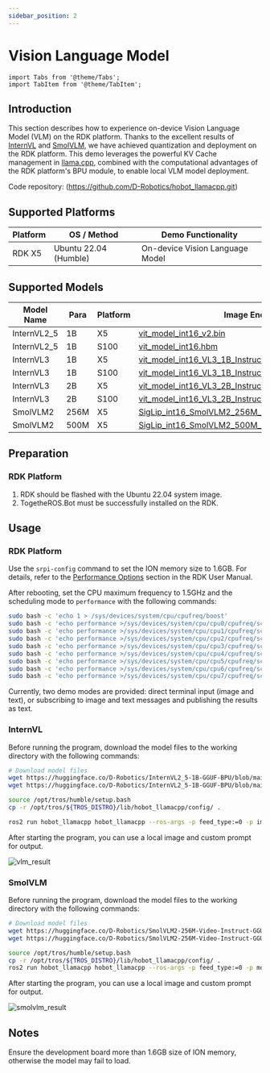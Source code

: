 ```yaml
---
sidebar_position: 2
---
```


# Vision Language Model

```mdx-code-block
import Tabs from '@theme/Tabs';
import TabItem from '@theme/TabItem';
```

## Introduction

This section describes how to experience on-device Vision Language Model (VLM) on the RDK platform. Thanks to the excellent results of [InternVL](https://huggingface.co/OpenGVLab/InternVL2_5-1B) and [SmolVLM](https://huggingface.co/HuggingFaceTB/SmolVLM2-256M-Video-Instruct), we have achieved quantization and deployment on the RDK platform. This demo leverages the powerful KV Cache management in [llama.cpp](https://github.com/ggml-org/llama.cpp), combined with the computational advantages of the RDK platform's BPU module, to enable local VLM model deployment.

Code repository: (https://github.com/D-Robotics/hobot_llamacpp.git)

## Supported Platforms

| Platform             | OS / Method             | Demo Functionality             |
| -------------------- | ---------------------- | ------------------------------ |
| RDK X5     | Ubuntu 22.04 (Humble)  | On-device Vision Language Model|

## Supported Models

| Model Name | Para | Platform |Image Encoder | Language Encoder and Decoder |
| ------- | ------ | ------- | ---------- | ------------- |
| InternVL2_5 | 1B | X5 | [vit_model_int16_v2.bin](https://huggingface.co/D-Robotics/InternVL2_5-1B-GGUF-BPU/resolve/main/rdkx5/vit_model_int16_v2.bin) | [Qwen2.5-0.5B-Instruct-Q4_0.gguf](https://huggingface.co/D-Robotics/InternVL2_5-1B-GGUF-BPU/resolve/main/Qwen2.5-0.5B-Instruct-Q4_0.gguf) |
| InternVL2_5 | 1B | S100 | [vit_model_int16.hbm](https://huggingface.co/D-Robotics/InternVL2_5-1B-GGUF-BPU/resolve/main/rdks100/vit_model_int16.hbm) | [Qwen2.5-0.5B-Instruct-Q4_0.gguf](https://huggingface.co/D-Robotics/InternVL2_5-1B-GGUF-BPU/resolve/main/Qwen2.5-0.5B-Instruct-Q4_0.gguf) |
| InternVL3 | 1B | X5 | [vit_model_int16_VL3_1B_Instruct_X5.bin](https://huggingface.co/D-Robotics/InternVL3-1B-Instruct-GGUF-BPU/resolve/main/rdkx5/vit_model_int16_VL3_1B_Instruct_X5.bin) | [qwen2_5_q8_0_InternVL3_1B_Instruct.gguf](https://huggingface.co/D-Robotics/InternVL3-1B-Instruct-GGUF-BPU/resolve/main/qwen2_5_q8_0_InternVL3_1B_Instruct.gguf) |
| InternVL3 | 1B | S100 | [vit_model_int16_VL3_1B_Instruct.hbm](https://huggingface.co/D-Robotics/InternVL3-1B-Instruct-GGUF-BPU/resolve/main/rdks100/vit_model_int16_VL3_1B_Instruct.hbm) | [qwen2_5_q8_0_InternVL3_1B_Instruct.gguf](https://huggingface.co/D-Robotics/InternVL3-1B-Instruct-GGUF-BPU/resolve/main/qwen2_5_q8_0_InternVL3_1B_Instruct.gguf) |
| InternVL3 | 2B | X5 | [vit_model_int16_VL3_2B_Instruct.bin](https://huggingface.co/D-Robotics/InternVL3-2B-Instruct-GGUF-BPU/resolve/main/rdkx5/vit_model_int16_VL3_2B_Instruct.bin) | [qwen2_5_1.5b_q8_0_InternVL3_2B_Instruct.gguf](https://huggingface.co/D-Robotics/InternVL3-1B-Instruct-GGUF-BPU/resolve/main/qwen2_5_q8_0_InternVL3_1B_Instruct.gguf) |
| InternVL3 | 2B | S100 | [vit_model_int16_VL3_2B_Instruct.hbm](https://huggingface.co/D-Robotics/InternVL3-2B-Instruct-GGUF-BPU/resolve/main/rdks100/vit_model_int16_VL3_2B_Instruct.hbm) | [qwen2_5_1.5b_q8_0_InternVL3_2B_Instruct.gguf](https://huggingface.co/D-Robotics/InternVL3-1B-Instruct-GGUF-BPU/resolve/main/qwen2_5_q8_0_InternVL3_1B_Instruct.gguf) |
| SmolVLM2 | 256M | X5 | [SigLip_int16_SmolVLM2_256M_Instruct_MLP_C1_UP_X5.bin](https://huggingface.co/D-Robotics/SmolVLM2-256M-Video-Instruct-GGUF-BPU/resolve/main/rdkx5/SigLip_int16_SmolVLM2_256M_Instruct_MLP_C1_UP_X5.bin) | [SmolVLM2-256M-Video-Instruct-Q8_0.gguf](https://huggingface.co/D-Robotics/SmolVLM2-256M-Video-Instruct-GGUF-BPU/resolve/main/SmolVLM2-256M-Video-Instruct-Q8_0.gguf) |
| SmolVLM2 | 500M | X5 | [SigLip_int16_SmolVLM2_500M_Instruct_MLP_C1_UP_X5.bin](https://huggingface.co/D-Robotics/SmolVLM2-500M-Video-Instruct-GGUF-BPU/resolve/main/rdkx5/SigLip_int16_SmolVLM2_500M_Instruct_MLP_C1_UP_X5.bin) | [SmolVLM2-500M-Video-Instruct-Q8_0.gguf](https://huggingface.co/D-Robotics/SmolVLM2-500M-Video-Instruct-GGUF-BPU/resolve/main/SmolVLM2-500M-Video-Instruct-Q8_0.gguf)

## Preparation

### RDK Platform

1. RDK should be flashed with the Ubuntu 22.04 system image.
2. TogetheROS.Bot must be successfully installed on the RDK.

## Usage

### RDK Platform

Use the `srpi-config` command to set the ION memory size to 1.6GB. For details, refer to the [Performance Options](https://developer.d-robotics.cc/rdk_doc/en/System_configuration/srpi-config#performance-options) section in the RDK User Manual.

After rebooting, set the CPU maximum frequency to 1.5GHz and the scheduling mode to `performance` with the following commands:

```bash
sudo bash -c 'echo 1 > /sys/devices/system/cpu/cpufreq/boost'
sudo bash -c 'echo performance >/sys/devices/system/cpu/cpu0/cpufreq/scaling_governor'
sudo bash -c 'echo performance >/sys/devices/system/cpu/cpu1/cpufreq/scaling_governor'
sudo bash -c 'echo performance >/sys/devices/system/cpu/cpu2/cpufreq/scaling_governor'
sudo bash -c 'echo performance >/sys/devices/system/cpu/cpu3/cpufreq/scaling_governor'
sudo bash -c 'echo performance >/sys/devices/system/cpu/cpu4/cpufreq/scaling_governor'
sudo bash -c 'echo performance >/sys/devices/system/cpu/cpu5/cpufreq/scaling_governor'
sudo bash -c 'echo performance >/sys/devices/system/cpu/cpu6/cpufreq/scaling_governor'
sudo bash -c 'echo performance >/sys/devices/system/cpu/cpu7/cpufreq/scaling_governor'
```

Currently, two demo modes are provided: direct terminal input (image and text), or subscribing to image and text messages and publishing the results as text.

### InternVL

Before running the program, download the model files to the working directory with the following commands:

```bash
# Download model files
wget https://huggingface.co/D-Robotics/InternVL2_5-1B-GGUF-BPU/blob/main/Qwen2.5-0.5B-Instruct-Q4_0.gguf
wget https://huggingface.co/D-Robotics/InternVL2_5-1B-GGUF-BPU/blob/main/rdkx5/vit_model_int16_v2.bin
```

```bash
source /opt/tros/humble/setup.bash
cp -r /opt/tros/${TROS_DISTRO}/lib/hobot_llamacpp/config/ .

ros2 run hobot_llamacpp hobot_llamacpp --ros-args -p feed_type:=0 -p image:=config/image2.jpg -p image_type:=0 -p user_prompt:="Describe the image." -p model_file_name:=vit_model_int16_v2.bin -p llm_model_name:=Qwen2.5-0.5B-Instruct-Q4_0.gguf
```

After starting the program, you can use a local image and custom prompt for output.

![vlm_result](https://rdk-doc.oss-cn-beijing.aliyuncs.com/doc/img/05_Robot_development/02_quick_demo/image/hobot_llamacpp/vlm_result.png)

### SmolVLM

Before running the program, download the model files to the working directory with the following commands:

```bash
# Download model files
wget https://huggingface.co/D-Robotics/SmolVLM2-256M-Video-Instruct-GGUF-BPU/resolve/main/rdkx5/SigLip_int16_SmolVLM2_256M_Instruct_MLP_C1_UP_X5.bin
wget https://huggingface.co/D-Robotics/SmolVLM2-256M-Video-Instruct-GGUF-BPU/resolve/main/SmolVLM2-256M-Video-Instruct-Q8_0.gguf
```

```bash
source /opt/tros/humble/setup.bash
cp -r /opt/tros/${TROS_DISTRO}/lib/hobot_llamacpp/config/ .
ros2 run hobot_llamacpp hobot_llamacpp --ros-args -p feed_type:=0 -p model_type:=1 -p image:=config/image2.jpg -p image_type:=0 -p user_prompt:="Describe the image." -p model_file_name:=SigLip_int16_SmolVLM2_256M_Instruct_MLP_C1_UP_X5.bin -p llm_model_name:=SmolVLM2-256M-Video-Instruct-Q8_0.gguf
```

After starting the program, you can use a local image and custom prompt for output.

![smolvlm_result](http://rdk-doc.oss-cn-beijing.aliyuncs.com/doc/img/05_Robot_development/02_quick_demo/image/hobot_llamacpp/smolvlm_result.png)

## Notes

Ensure the development board more than 1.6GB size of ION memory, otherwise the model may fail to load.
